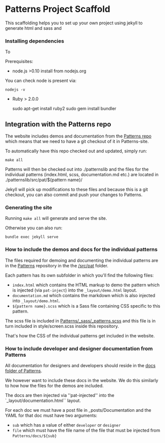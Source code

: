 # Patterns Project Scaffold

This scaffolding helps you to set up your own project using jekyll to generate html and sass and 

### Installing dependencies

To 

Prerequisites:

- node.js >0.10 install from nodejs.org

You can check node is present via:

    nodejs -v

- Ruby > 2.0.0

    sudo apt-get install ruby2
    sudo gem install bundler



## Integration with the Patterns repo

The website includes demos and documentation from the [Patterns repo](https://github.com/Patternslib/Patterns.git)
which means that we need to have a git checkout of it in Patterns-site.

To automatically have this repo checked out and updated, simply run:

    make all

Patterns will then be checked out into ./patternslib and the files for the
individual patterns (index.html, scss, documentation.md etc.) are located in ./patternslib/src/pat/${pattern name}/

Jekyll will pick up modifications to these files and because this is a git
checkout, you can also commit and push your changes to Patterns.

### Generating the site

Running ``make all`` will generate and serve the site.

Otherwise you can also run:

    bundle exec jekyll serve 

### How to include the demos and docs for the individual patterns

The files required for demoing and documenting the individual patterns are in
the [Patterns](https://github.com/Patternslib/Patterns.git) repository in the
the [/src/pat](https://github.com/Patternslib/Patterns/tree/master/src/pat)
folder.

Each pattern has its own subfolder in which you'll find the following files:

- ``index.html`` which contains the HTML markup to demo the pattern which is injected (via
  ``pat-inject``) into the ``_layout/demo.html`` layout.
- ``documentation.md`` which contains the markdown which is also injected into
  ``_layout/demo.html``.
- ``${pattern name}.scss`` which is a Sass file containing CSS specific to this pattern.

The scss file is included in [Patterns/_sass/_patterns.scss](https://github.com/Patternslib/Patterns/blob/master/_sass/_patterns.scss)
and this file is in turn included in style/screen.scss inside this repository.

That's how the CSS of the individual patterns get included in the website.

### How to include developer and designer documentation from Patterns

All documentation for designers and developers should reside in the
[docs folder of Patterns](https://github.com/Patternslib/Patterns/tree/master/docs).

We however want to include these docs in the website. We do this similarly to
how how the files for the demos are included.

The docs are then injected via ''pat-injected'' into the `_layout/documentation.html`` layout.

For each doc we must have a post file in _posts/Documentation and the YAML for that doc
must have two arguments:

- ``sub`` which has a value of either ``developer`` or ``designer``
- ``file`` which must have the file name of the file that must be injected from ``Patterns/docs/${sub}``

